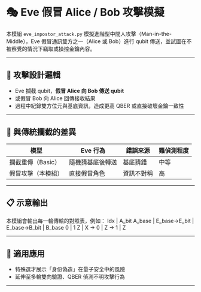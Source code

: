 # 🎭 Eve 假冒 Alice / Bob 攻擊模擬

本模組 `eve_impostor_attack.py` 模擬進階型中間人攻擊（Man-in-the-Middle），Eve 假冒通訊雙方之一（Alice 或 Bob）進行 qubit 傳送，並試圖在不被察覺的情況下竊取或操控金鑰內容。

---

## 🧠 攻擊設計邏輯

- Eve 攔截 qubit，**假冒 Alice 向 Bob 傳送 qubit**
- 或假冒 Bob 向 Alice 回傳接收結果
- 過程中紀錄雙方位元與基底資訊，造成更高 QBER 或直接破壞金鑰一致性

---

## 🧪 與傳統攔截的差異

| 模型 | Eve 行為 | 錯誤來源 | 難偵測程度 |
|------|-----------|------------|--------------|
| 攔截重傳（Basic） | 隨機猜基底後轉送 | 基底猜錯 | 中等 |
| 假冒攻擊（本模組） | 直接假冒角色 | 資訊不對稱 | 高 |

---

## 📋 示意輸出

本模組會輸出每一輪傳輸的對照表，例如：
Idx | A_bit A_base | E_base→E_bit | E_base→B_bit | B_base
0 | 1 Z | X → 0 | Z → 1 | Z


---

## 🧱 適用應用

- 特殊選才展示「身份偽造」在量子安全中的風險
- 延伸至多輪雙向驗證、QBER 偵測不明攻擊行為

---

